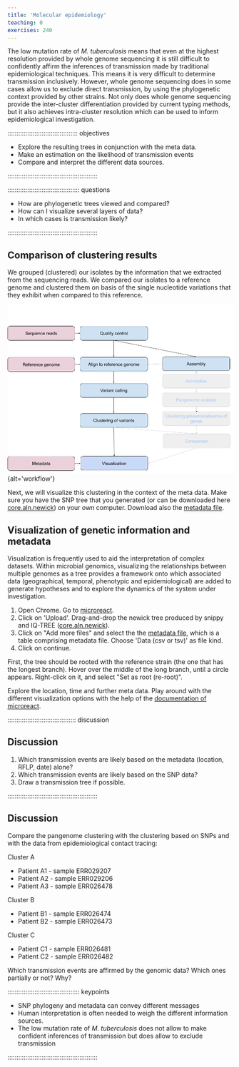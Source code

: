 ```yaml
---
title: 'Molecular epidemiology'
teaching: 0
exercises: 240
---
```


The low mutation rate of *M. tuberculosis* means that even at the highest resolution provided by whole genome sequencing it is still difficult to confidently affirm the inferences of transmission made by traditional epidemiological techniques. This means it is very difficult to determine transmission inclusively. However, whole genome sequencing does in some cases allow us to exclude direct transmission, by using the phylogenetic context provided by other strains. Not only does whole genome sequencing provide the inter-cluster differentiation provided by current typing methods, but it also achieves intra-cluster resolution which can be used to inform epidemiological investigation.


::::::::::::::::::::::::::::::::::::::: objectives

- Explore the resulting trees in conjunction with the meta data.
- Make an estimation on the likelihood of transmission events
- Compare and interpret the different data sources.

::::::::::::::::::::::::::::::::::::::::::::::::::

:::::::::::::::::::::::::::::::::::::::: questions

- How are phylogenetic trees viewed and compared?
- How can I visualize several layers of data?
- In which cases is transmission likely?

::::::::::::::::::::::::::::::::::::::::::::::::::

## Comparison of clustering results

We grouped (clustered) our isolates by the information that we extracted from the sequencing reads. We compared our isolates to a reference genome and clustered them on basis of the single nucleotide variations that they exhibit when compared to this reference.

![](fig/Workflow.png){alt='workflow'}

Next, we will visualize this clustering in the context of the meta data. Make sure you have the SNP tree that you generated (or can be downloaded here [core.aln.newick](files/core.aln.newick)) on your own computer. Download also the [metadata file](files/Molepi_meta.csv).

## Visualization of genetic information and metadata

Visualization is frequently used to aid the interpretation of complex datasets. Within microbial genomics, visualizing the relationships between multiple genomes as a tree provides a framework onto which associated data (geographical, temporal, phenotypic and epidemiological) are added to generate hypotheses and to explore the dynamics of the system under investigation.

1. Open Chrome. Go to [microreact](https://microreact.org/). 
2. Click on 'Upload'. Drag-and-drop the newick tree produced by snippy and IQ-TREE ([core.aln.newick](files/core.aln.newick)). 
3. Click on "Add more files" and select the the [metadata file](files/Molepi_meta.csv), which is a table comprising metadata file. Choose 'Data (csv or tsv)' as file kind.
4. Click on continue. 

First, the tree should be rooted with the reference strain (the one that has the longest branch). Hover over the middle of the long branch, until a circle appears. Right-click on it, and select "Set as root (re-root)". 

Explore the location, time and further meta data. Play around with the different visualization options with the help of the [documentation of microreact](https://docs.microreact.org/).

::::::::::::::::::::::::::::::::::::::  discussion

## Discussion

1. Which transmission events are likely based on the metadata (location, RFLP, date) alone?
2. Which transmission events are likely based on the SNP data?
3. Draw a transmission tree if possible.
  

::::::::::::::::::::::::::::::::::::::::::::::::::

## Discussion

Compare the pangenome clustering with the clustering based on SNPs and with the data from
epidemiological contact tracing:

Cluster A

- Patient A1 - sample ERR029207
- Patient A2 - sample ERR029206
- Patient A3 - sample ERR026478

Cluster B

- Patient B1 - sample ERR026474
- Patient B2 - sample ERR026473

Cluster C

- Patient C1 - sample ERR026481
- Patient C2 - sample ERR026482

Which transmission events are affirmed by the genomic data? Which ones partially or not? Why?


:::::::::::::::::::::::::::::::::::::::: keypoints

- SNP phylogeny and metadata can convey different messages
- Human interpretation is often needed to weigh the different information sources.
- The low mutation rate of *M. tuberculosis* does not allow to make confident inferences of transmission but does allow to exclude transmission

::::::::::::::::::::::::::::::::::::::::::::::::::


